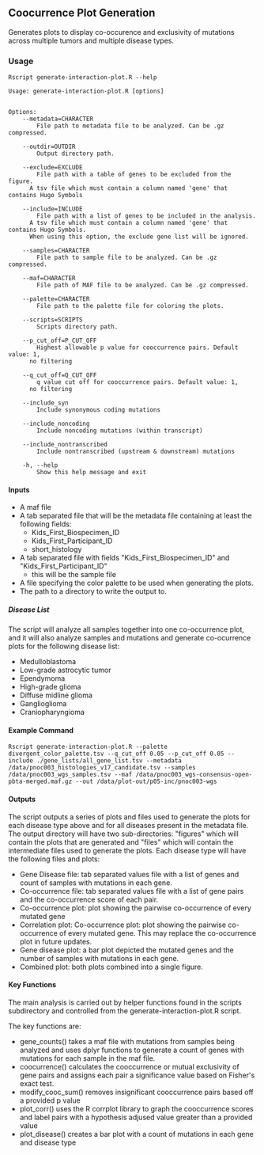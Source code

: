 ## Coocurrence Plot Generation

Generates plots to display co-occurence and exclusivity of mutations across
multiple tumors and multiple disease types.

### Usage

```
Rscript generate-interaction-plot.R --help

Usage: generate-interaction-plot.R [options]


Options:
	--metadata=CHARACTER
		File path to metadata file to be analyzed. Can be .gz compressed.

	--outdir=OUTDIR
		Output directory path.

	--exclude=EXCLUDE
		File path with a table of genes to be excluded from the figure.
      A tsv file which must contain a column named 'gene' that contains Hugo Symbols

	--include=INCLUDE
		File path with a list of genes to be included in the analysis.
      A tsv file which must contain a column named 'gene' that contains Hugo Symbols.
      When using this option, the exclude gene list will be ignored.

	--samples=CHARACTER
		File path to sample file to be analyzed. Can be .gz compressed.

	--maf=CHARACTER
		File path of MAF file to be analyzed. Can be .gz compressed.

	--palette=CHARACTER
		File path to the palette file for coloring the plots.

	--scripts=SCRIPTS
		Scripts directory path.

	--p_cut_off=P_CUT_OFF
		Highest allowable p value for cooccurrence pairs. Default value: 1,
      no filtering

	--q_cut_off=Q_CUT_OFF
		q value cut off for cooccurrence pairs. Default value: 1,
      no filtering

	--include_syn
		Include synonymous coding mutations

	--include_noncoding
		Include noncoding mutations (within transcript)

	--include_nontranscribed
		Include nontranscribed (upstream & downstream) mutations

	-h, --help
		Show this help message and exit
```

#### Inputs
* A maf file
* A tab separated file that will be the metadata file containing at least the following fields:
	* Kids_First_Biospecimen_ID
	* Kids_First_Participant_ID
	* short_histology
* A tab separated file with fields "Kids_First_Biospecimen_ID" and	"Kids_First_Participant_ID"
	* this will be the sample file
* A file specifying the color palette to be used when generating the plots.
* The path to a directory to write the output to.

##### Disease List

The script will analyze all samples together into one co-occurrence plot, and it will also analyze samples and mutations and generate co-ocurrence plots for the following disease list:

* Medulloblastoma
* Low-grade astrocytic tumor
* Ependymoma
* High-grade glioma
* Diffuse midline glioma
* Ganglioglioma
* Craniopharyngioma

#### Example Command

```
Rscript generate-interaction-plot.R --palette divergent_color_palette.tsv --q_cut_off 0.05 --p_cut_off 0.05 --include ./gene_lists/all_gene_list.tsv --metadata /data/pnoc003_histologies_v17_candidate.tsv --samples /data/pnoc003_wgs_samples.tsv --maf /data/pnoc003_wgs-consensus-open-pbta-merged.maf.gz --out /data/plot-out/p05-inc/pnoc003-wgs
```

#### Outputs

The script outputs a series of plots and files used to generate the plots for each disease type above and for all diseases present in the metadata file. The output directory will have two sub-directories: "figures" which will contain the plots that are generated and "files" which will contain the intermediate files used to generate the plots. Each disease type will have the following files and plots:
* Gene Disease file: tab separated values file with a list of genes and count of samples with mutations in each gene.
* Co-occurrence file: tab separated values file with a list of gene pairs and the co-occurrence score of each pair.
* Co-occurrence plot: plot showing the pairwise co-occurrence of every mutated gene
* Correlation plot: Co-occurrence plot: plot showing the pairwise co-occurrence of every mutated gene. This may replace the co-occurrence plot in future updates.
* Gene disease plot: a bar plot depicted the mutated genes and the number of samples with mutations in each gene.
* Combined plot: both plots combined into a single figure.

#### Key Functions

The main analysis is carried out by helper functions found in the scripts subdirectory and controlled from the generate-interaction-plot.R script.

The key functions are:

* gene_counts() takes a maf file with mutations from samples being analyzed and uses dplyr functions to generate a count of genes with mutations for each sample in the maf file.
* coocurrence() calculates the cooccurrence or mutual exclusivity of gene pairs and assigns each pair a significance value based on Fisher's exact test.
* modify_cooc_sum() removes insignificant cooccurrence pairs based off a provided p value
* plot_corr() uses the R corrplot library to graph the cooccurrence scores and label pairs with a hypothesis adjused value greater than a provided value
* plot_disease() creates a bar plot with a count of mutations in each gene and disease type
